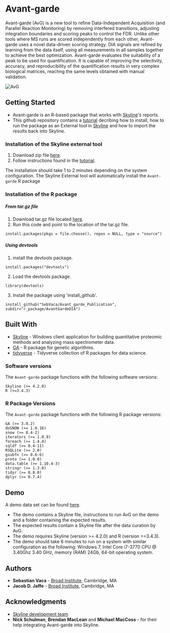 # Avant-garde

Avant-garde (AvG) is a new tool to refine Data-Independent Acquisition (and Parallel Reaction Monitoring) by removing interfered transitions, adjusting integration boundaries and scoring peaks to control the FDR. Unlike other tools where MS runs are scored independently from each other, Avant-garde uses a novel data-driven scoring strategy. DIA signals are refined by learning from the data itself, using all measurements in all samples together to achieve the best optimization. Avant-garde evaluates the suitability of a peak to be used for quantification. It is capable of improving the selectivity, accuracy, and reproducibility of the quantification results in very complex biological matrices, reachng the same levels obtained with manual validation.

![AvG](http://drive.google.com/uc?export=view&id=1QOqZKxeFiQYlkPiX-07a4BMpROpuSmyh)

## Getting Started

* Avant-garde is an R-based package that works with [Skyline](https://skyline.ms/project/home/software/Skyline/begin.view)'s reports.
* This github repository contains a [tutorial](HowToRunAvG.pdf) decribing how to install, how to run the package as an External tool in [Skyline](https://skyline.ms/project/home/software/Skyline/begin.view) and how to import the results back into Skyline.

### Installation of the Skyline external tool

1. Download zip file [here](skyline_external_tool/AvG_skylineexternaltool/AvG_skylineexternaltool.zip).
2. Follow instructions found in the [tutorial](HowToRunAvG.pdf).

The installation should take 1 to 2 minutes depending on the system configuration. The Skyline External tool will automatically install the `Avant-garde` R package

### Installation of the R package

##### From tar.gz file
1. Download tar.gz file located [here](r_package).
2. Run this code and point to the location of the tar.gz file.
```
install.packages(pkgs = file.choose(), repos = NULL, type = "source")
```

##### Using devtools
1. install the devtools package.
```
install.packages("devtools")
```
2. Load the devtools package.
```
library(devtools)
```
3. Install the package using 'install_github'.
```
install_github("SebVaca/Avant_garde_Publication", subdir="r_package/AvantGardeDIA")
```

## Built With
* [Skyline](https://skyline.ms/project/home/software/Skyline/begin.view) - Windows client application for building quantitative proteomic methods and analyzing mass spectrometer data.
* [GA](https://cran.r-project.org/web/packages/GA/index.html) - R package for genetic algorithms.
* [tidyverse](https://cran.r-project.org/web/packages/tidyverse/index.html) - Tidyverse collection of R packages for data science.

### Software versions
The `Avant-garde` package functions with the following software versions:

```
Skyline (>= 4.2.0)
R (>=3.4.3)
```

### R Package Versions

The `Avant-garde` package functions with the following R package versions:
```
GA (>= 3.0.2)
doSNOW (>= 1.0.16)
snow (>= 0.4-2)
iterators (>= 1.0.9)
foreach (>= 1.4.4)
sqldf (>= 0.4-11)
RSQLite (>= 2.0)
gsubfn (>= 0.6-6)
proto (>= 1.0.0)
data.table (>= 1.10.4-3)
stringr (>= 1.3.0)
tidyr (>= 0.8.0)
dplyr (>= 0.7.4)
```

## Demo
A demo data set can be found [here](https://drive.google.com/open?id=1JVoak2CY0lFZ61RWP-PfUk1vCJh5pHxS). 
* The demo contains a Skyline file, instructions to run AvG on the demo and a folder containing the expected results.
*  The expected results contain a Skyline file after the data curation by AvG.
*  The demo requires Skyline (version >= 4.2.0) and R (version >=3.4.3). 
*  The demo should take 6 minutes to run on a system with similar configuration as the following: Windows 7, Intel Core i7-3770 CPU @ 3.40Ghz 3.40 GHz, memory (RAM) 24Gb, 64-bit operating system.

## Authors

* **Sebastian Vaca** - [Broad Institute](https://www.broadinstitute.org/proteomics), Cambridge, MA
* **Jacob D. Jaffe** - [Broad Institute](https://www.broadinstitute.org/proteomics), Cambridge, MA

## Acknowledgments
* [Skyline development team](https://skyline.ms/project/home/software/Skyline/begin.view)
* **Nick Schulman**, **Brendan MacLean** and **Michael MacCoss** - for their help integrating Avant-garde into Skyline.
